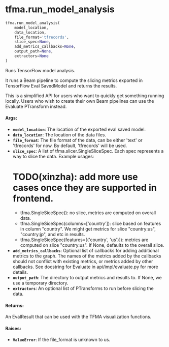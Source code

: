 <div itemscope itemtype="http://developers.google.com/ReferenceObject">
<meta itemprop="name" content="tfma.run_model_analysis" />
<meta itemprop="path" content="Stable" />
</div>

# tfma.run_model_analysis

``` python
tfma.run_model_analysis(
    model_location,
    data_location,
    file_format='tfrecords',
    slice_spec=None,
    add_metrics_callbacks=None,
    output_path=None,
    extractors=None
)
```

Runs TensorFlow model analysis.

It runs a Beam pipeline to compute the slicing metrics exported in TensorFlow
Eval SavedModel and returns the results.

This is a simplified API for users who want to quickly get something running
locally. Users who wish to create their own Beam pipelines can use the
Evaluate PTransform instead.

#### Args:

* <b>`model_location`</b>: The location of the exported eval saved model.
* <b>`data_location`</b>: The location of the data files.
* <b>`file_format`</b>: The file format of the data, can be either 'text' or
    'tfrecords' for now. By default, 'tfrecords' will be used.
* <b>`slice_spec`</b>: A list of tfma.slicer.SingleSliceSpec. Each spec
    represents a way to slice the data.
    Example usages:
    # TODO(xinzha): add more use cases once they are supported in frontend.
    - tfma.SingleSiceSpec(): no slice, metrics are computed on overall data.
    - tfma.SingleSiceSpec(columns=['country']): slice based on features in
      column "country". We might get metrics for slice "country:us",
      "country:jp", and etc in results.
    - tfma.SingleSiceSpec(features=[('country', 'us')]): metrics are computed
      on slice "country:us".
    If None, defaults to the overall slice.
* <b>`add_metrics_callbacks`</b>: Optional list of callbacks for adding additional
    metrics to the graph. The names of the metrics added by the callbacks
    should not conflict with existing metrics, or metrics added by other
    callbacks. See docstring for Evaluate in api/impl/evaluate.py for more
    details.
* <b>`output_path`</b>: The directory to output metrics and results to. If None, we use
    a temporary directory.
* <b>`extractors`</b>: An optional list of PTransforms to run before slicing the data.


#### Returns:

An EvalResult that can be used with the TFMA visualization functions.


#### Raises:

* <b>`ValueError`</b>: If the file_format is unknown to us.
